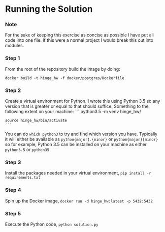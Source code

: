 # Running the Solution

### Note

For the sake of keeping this exercise as concise as possible I have put all code into one file. If this
were a normal project I would break this out into modules.

### Step 1

From the root of the repository build the image by doing:
```
docker build -t hinge_hw -f docker/postgres/Dockerfile
```

### Step 2

Create a virtual environment for Python. I wrote this using Python 3.5 so any version that is
greater or equal to that should suffice. Something to the following extent on your machine:
	```
	python3.5 -m venv hinge_hw/

	source hinge_hw/bin/activate
	```

You can do `which python3` to try and find which version you have. Typically it will either be available as
`python{major}.{minor}` or `python{major}{minor}` so for example, Python 3.5 can be installed on your machine
as either `python3.5` or `python35`

### Step 3

Install the packages needed in your virtual environment, `pip install -r requirements.txt`

### Step 4

Spin up the Docker image, `docker run -d hinge_hw:latest -p 5432:5432`

### Step 5

Execute the Python code, `python solution.py`